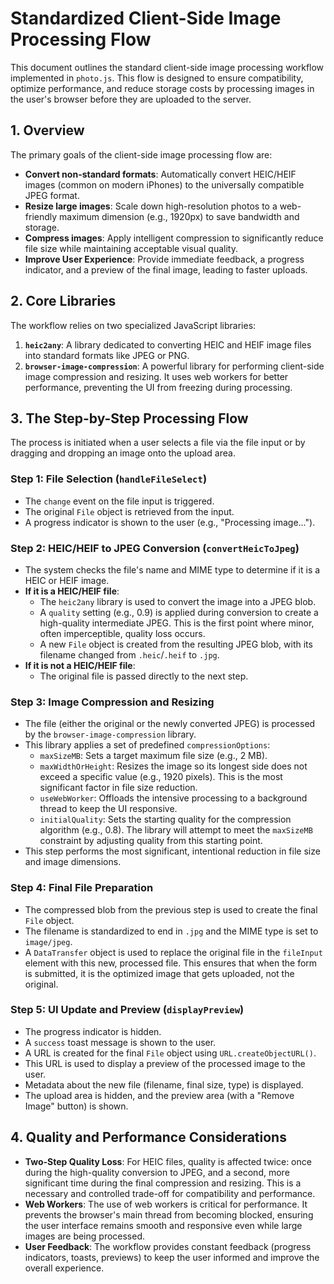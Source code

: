 # Standardized Client-Side Image Processing Flow

This document outlines the standard client-side image processing workflow implemented in `photo.js`. This flow is designed to ensure compatibility, optimize performance, and reduce storage costs by processing images in the user's browser before they are uploaded to the server.

## 1. Overview

The primary goals of the client-side image processing flow are:

- **Convert non-standard formats**: Automatically convert HEIC/HEIF images (common on modern iPhones) to the universally compatible JPEG format.
- **Resize large images**: Scale down high-resolution photos to a web-friendly maximum dimension (e.g., 1920px) to save bandwidth and storage.
- **Compress images**: Apply intelligent compression to significantly reduce file size while maintaining acceptable visual quality.
- **Improve User Experience**: Provide immediate feedback, a progress indicator, and a preview of the final image, leading to faster uploads.

## 2. Core Libraries

The workflow relies on two specialized JavaScript libraries:

1. **`heic2any`**: A library dedicated to converting HEIC and HEIF image files into standard formats like JPEG or PNG.
2. **`browser-image-compression`**: A powerful library for performing client-side image compression and resizing. It uses web workers for better performance, preventing the UI from freezing during processing.

## 3. The Step-by-Step Processing Flow

The process is initiated when a user selects a file via the file input or by dragging and dropping an image onto the upload area.

### Step 1: File Selection (`handleFileSelect`)

- The `change` event on the file input is triggered.
- The original `File` object is retrieved from the input.
- A progress indicator is shown to the user (e.g., "Processing image...").

### Step 2: HEIC/HEIF to JPEG Conversion (`convertHeicToJpeg`)

- The system checks the file's name and MIME type to determine if it is a HEIC or HEIF image.
- **If it is a HEIC/HEIF file**:
  - The `heic2any` library is used to convert the image into a JPEG blob.
  - A `quality` setting (e.g., 0.9) is applied during conversion to create a high-quality intermediate JPEG. This is the first point where minor, often imperceptible, quality loss occurs.
  - A new `File` object is created from the resulting JPEG blob, with its filename changed from `.heic`/`.heif` to `.jpg`.
- **If it is not a HEIC/HEIF file**:
  - The original file is passed directly to the next step.

### Step 3: Image Compression and Resizing

- The file (either the original or the newly converted JPEG) is processed by the `browser-image-compression` library.
- This library applies a set of predefined `compressionOptions`:
  - `maxSizeMB`: Sets a target maximum file size (e.g., 2 MB).
  - `maxWidthOrHeight`: Resizes the image so its longest side does not exceed a specific value (e.g., 1920 pixels). This is the most significant factor in file size reduction.
  - `useWebWorker`: Offloads the intensive processing to a background thread to keep the UI responsive.
  - `initialQuality`: Sets the starting quality for the compression algorithm (e.g., 0.8). The library will attempt to meet the `maxSizeMB` constraint by adjusting quality from this starting point.
- This step performs the most significant, intentional reduction in file size and image dimensions.

### Step 4: Final File Preparation

- The compressed blob from the previous step is used to create the final `File` object.
- The filename is standardized to end in `.jpg` and the MIME type is set to `image/jpeg`.
- A `DataTransfer` object is used to replace the original file in the `fileInput` element with this new, processed file. This ensures that when the form is submitted, it is the optimized image that gets uploaded, not the original.

### Step 5: UI Update and Preview (`displayPreview`)

- The progress indicator is hidden.
- A `success` toast message is shown to the user.
- A URL is created for the final `File` object using `URL.createObjectURL()`.
- This URL is used to display a preview of the processed image to the user.
- Metadata about the new file (filename, final size, type) is displayed.
- The upload area is hidden, and the preview area (with a "Remove Image" button) is shown.

## 4. Quality and Performance Considerations

- **Two-Step Quality Loss**: For HEIC files, quality is affected twice: once during the high-quality conversion to JPEG, and a second, more significant time during the final compression and resizing. This is a necessary and controlled trade-off for compatibility and performance.
- **Web Workers**: The use of web workers is critical for performance. It prevents the browser's main thread from becoming blocked, ensuring the user interface remains smooth and responsive even while large images are being processed.
- **User Feedback**: The workflow provides constant feedback (progress indicators, toasts, previews) to keep the user informed and improve the overall experience.
